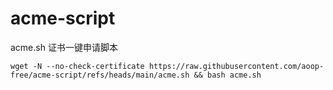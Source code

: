 # acme-script

acme.sh 证书一键申请脚本

```shell
wget -N --no-check-certificate https://raw.githubusercontent.com/aoop-free/acme-script/refs/heads/main/acme.sh && bash acme.sh
```

